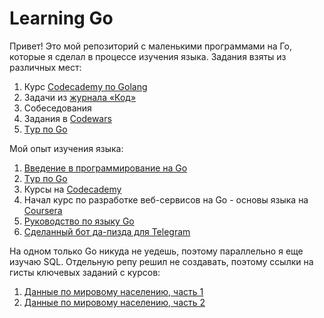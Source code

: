 # Learning Go

Привет!
Это мой репозиторий с маленькими программами на Го, которые я сделал в процессе изучения языка. Задания взяты из различных мест:
1. Курс [Codecademy по Golang](https://www.codecademy.com/learn/learn-go)
2. Задачи из [журнала «Код»](https://thecode.media/zadacha/)
3. Собеседования
4. Задания в [Codewars](https://www.codewars.com/users/Shantaramka)
5. [Tур по Go](https://go-tour-ru-ru.appspot.com/list)


Мой опыт изучения языка:
1. [Введение в программирование на Go](http://golang-book.ru/)
2. [Tур по Go](https://go-tour-ru-ru.appspot.com/list)
3. Курсы на [Codecademy](https://www.codecademy.com/profiles/shantaramka)
4. Начал курс по разработке веб-сервисов на Go - основы языка на [Coursera](https://www.coursera.org/learn/golang-webservices-1)
5. [Руководство по языку Go](https://metanit.com/go/tutorial/)
6. [Сделанный бот да-пизда для Telegram](https://github.com/Shantaramka/da-pizda)

На одном только Go никуда не уедешь, поэтому параллельно я еще изучаю SQL. Отдельную репу решил не создавать, поэтому ссылки на гисты ключевых заданий с курсов:
1. [Данные по мировому населению, часть 1](https://gist.github.com/Shantaramka/bb301f9102c835625168f232dedf97ce)
2. [Данные по мировому населению, часть 2](https://gist.github.com/Shantaramka/3ba21badb67897bf95751220ad1d2f9d)
